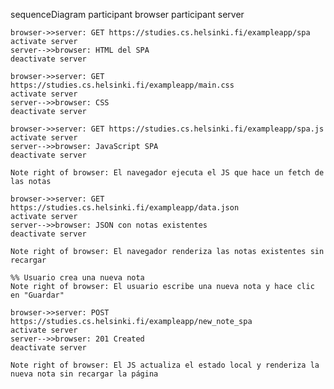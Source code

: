 sequenceDiagram
participant browser
participant server

    browser->>server: GET https://studies.cs.helsinki.fi/exampleapp/spa
    activate server
    server-->>browser: HTML del SPA
    deactivate server

    browser->>server: GET https://studies.cs.helsinki.fi/exampleapp/main.css
    activate server
    server-->>browser: CSS
    deactivate server

    browser->>server: GET https://studies.cs.helsinki.fi/exampleapp/spa.js
    activate server
    server-->>browser: JavaScript SPA
    deactivate server

    Note right of browser: El navegador ejecuta el JS que hace un fetch de las notas

    browser->>server: GET https://studies.cs.helsinki.fi/exampleapp/data.json
    activate server
    server-->>browser: JSON con notas existentes
    deactivate server

    Note right of browser: El navegador renderiza las notas existentes sin recargar

    %% Usuario crea una nueva nota
    Note right of browser: El usuario escribe una nueva nota y hace clic en "Guardar"

    browser->>server: POST https://studies.cs.helsinki.fi/exampleapp/new_note_spa
    activate server
    server-->>browser: 201 Created
    deactivate server

    Note right of browser: El JS actualiza el estado local y renderiza la nueva nota sin recargar la página
